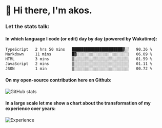 # 👋 Hi there, I'm akos. 


### Let the stats talk:


#### In which language I code (or edit) day by day (powered by Wakatime): 

<!--START_SECTION:waka-->

```txt
TypeScript   2 hrs 50 mins   ██████████████████████▓░░   90.36 %
Markdown     11 mins         █▓░░░░░░░░░░░░░░░░░░░░░░░   06.09 %
HTML         3 mins          ▒░░░░░░░░░░░░░░░░░░░░░░░░   01.59 %
JavaScript   2 mins          ▒░░░░░░░░░░░░░░░░░░░░░░░░   01.11 %
JSON         1 min           ▒░░░░░░░░░░░░░░░░░░░░░░░░   00.72 %
```

<!--END_SECTION:waka-->

#### On my open-source contribution here on Github:
 
![GitHub stats](https://github-readme-stats.vercel.app/api?username=akosbalasko)

#### In a large scale let me show a chart about the transformation of my experience over years:   

![Experience](https://cr-skills-chart-widget.azurewebsites.net/api/api?username=akosbalasko)
